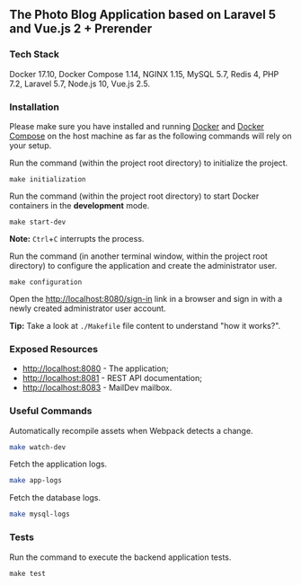 ## The Photo Blog Application based on Laravel 5 and Vue.js 2 + Prerender

### Tech Stack

Docker 17.10, Docker Compose 1.14, NGINX 1.15, MySQL 5.7, Redis 4, PHP 7.2, Laravel 5.7, Node.js 10, Vue.js 2.5.

### Installation

Please make sure you have installed and running [Docker](https://docs.docker.com/) and [Docker Compose](https://docs.docker.com/compose/install/) on the host machine as far as the following commands will rely on your setup.

Run the command (within the project root directory) to initialize the project.

```
make initialization
```

Run the command (within the project root directory) to start Docker containers in the **development** mode.

```
make start-dev
```

**Note:** `Ctrl`+`C` interrupts the process.

Run the command (in another terminal window, within the project root directory) to configure the application and create the administrator user.

```
make configuration
```

Open the [http://localhost:8080/sign-in](http://localhost:8080/sign-in) link in a browser and sign in with a newly created administrator user account.

**Tip:** Take a look at `./Makefile` file content to understand "how it works?".

### Exposed Resources

* [http://localhost:8080](http://localhost:8080) - The application;
* [http://localhost:8081](http://localhost:8081) - REST API documentation;
* [http://localhost:8083](http://localhost:8083) - MailDev mailbox.

### Useful Commands

Automatically recompile assets when Webpack detects a change.

```bash
make watch-dev
```

Fetch the application logs.

```bash
make app-logs
```

Fetch the database logs.

```bash
make mysql-logs
```

### Tests

Run the command to execute the backend application tests.

```
make test
```
